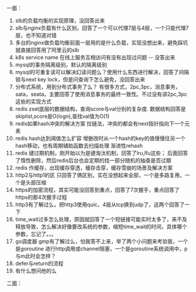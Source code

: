 一面：
1. slb的负载均衡的实现原理，没回答出来
2. slb与nginx负载有什么区别，回答了一个可以代理7层与4层，一个只能代理7层，也不知道对错
3. 多台的nginx做负载均衡前面一层用的是什么负载，实现没想出来，避免踩坑就直接回答用了阿里云的slb
4. k8s service name 在线上服务互相访问有没有出现过问题 -- 没答出来
5. mysql的事务隔离级别，默认的隔离级别
6. mysql的可重复读可以解决幻读问题么？使用什么东西进行解决，回答了间隔锁与next key lock，但是问查询下怎么避免，没回答出来
7. 分布式系统，用到分布式事务了么？
   有很多方式，2pc,3pc，消息事务，sata，seata，主要回答了使用消息事务的最终一致性。不过没有讲2pc,3pc这些的实现方式
8. redis zset底层的数据结构，查询score与val分别的复杂度. 
   数据结构回答是skiplist,score是O(logn),查找val值为O(1)
9. redis如果hash冲突的解决方案 
   拉链法，冲突的都会有next指针指向下一个元素
10. redis hash达到阈值怎么扩容
    增删改时从一个hash的key的值慢慢往另一个hash移动，也有周期辅助函数去扫描处理
    渐进性rehash
11. redis 键过期机制，刚开始以为是键淘汰机制，回答了lru,lfu这些； 后面回答了惰性删除，然后redis后台也会定期的找一部分随机的抽查是否过期
12. redis 作缓存，出现缓存穿透，缓存击穿，缓存雪崩的场景及解决方案
13. http2与http1的区
    只回答了俩区别，实在没想起来全部，一个是多路复用，一个是头部压缩
14. https的加密流程，其实可能没回答到重点，回答了7次握手，重点回答了https的那4次握手过程
15. http3有了解过么，把http3使用quic，4层从tcp换到udp了，这两个回答了一下
16. time_wait过多怎么处理，原因就回答了一个短链接可能实时太多了，来不及释放导致，怎么解决好像要改系统的参数，缩短time_wait的时间，具体哪个参数，忘记了。。。
17. go调度器 gmp有了解过么，怕我答不上来，举了两个小问题来考验我，一个是goroutine 进行http调用或channel阻塞，一个是goroutine系统调用中，p与m此时会怎样？
18. defer与return的流程
19. 有什么想问他的么

二面：

